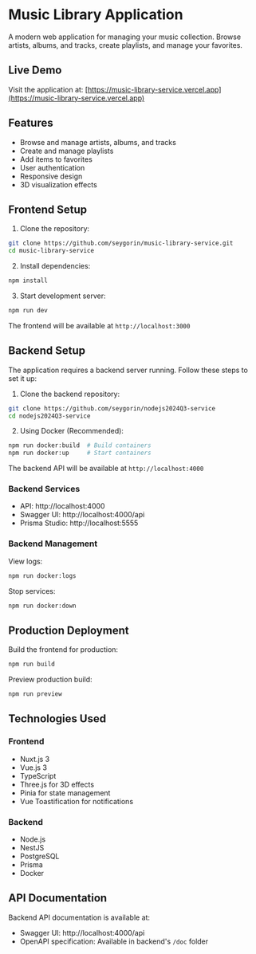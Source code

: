 # Music Library Application

A modern web application for managing your music collection. Browse artists, albums, and tracks, create playlists, and manage your favorites.

## Live Demo

Visit the application at: [https://music-library-service.vercel.app](https://music-library-service.vercel.app)

## Features

- Browse and manage artists, albums, and tracks
- Create and manage playlists
- Add items to favorites
- User authentication
- Responsive design
- 3D visualization effects

## Frontend Setup

1. Clone the repository:

```bash
git clone https://github.com/seygorin/music-library-service.git
cd music-library-service
```

2. Install dependencies:

```bash
npm install
```

3. Start development server:
```bash
npm run dev
```

The frontend will be available at `http://localhost:3000`

## Backend Setup

The application requires a backend server running. Follow these steps to set it up:

1. Clone the backend repository:
```bash
git clone https://github.com/seygorin/nodejs2024Q3-service
cd nodejs2024Q3-service
```

2. Using Docker (Recommended):
```bash
npm run docker:build  # Build containers
npm run docker:up     # Start containers
```

The backend API will be available at `http://localhost:4000`

### Backend Services
- API: http://localhost:4000
- Swagger UI: http://localhost:4000/api
- Prisma Studio: http://localhost:5555

### Backend Management
View logs:
```bash
npm run docker:logs
```

Stop services:
```bash
npm run docker:down
```

## Production Deployment

Build the frontend for production:
```bash
npm run build
```

Preview production build:
```bash
npm run preview
```

## Technologies Used

### Frontend
- Nuxt.js 3
- Vue.js 3
- TypeScript
- Three.js for 3D effects
- Pinia for state management
- Vue Toastification for notifications

### Backend
- Node.js
- NestJS
- PostgreSQL
- Prisma
- Docker

## API Documentation

Backend API documentation is available at:
- Swagger UI: http://localhost:4000/api
- OpenAPI specification: Available in backend's `/doc` folder
